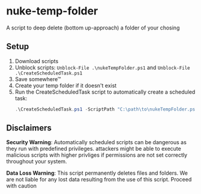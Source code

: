 # nuke-temp-folder
A script to deep delete (bottom up-approach) a folder of your chosing

## Setup
1. Download scripts
2. Unblock scripts: `Unblock-File .\nukeTempFolder.ps1` and `Unblock-File .\CreateScheduledTask.ps1`
3. Save somewhere™
4. Create your temp folder if it doesn't exist
5. Run the CreateScheduledTask script to automatically create a scheduled task:
   ```powershell
   .\CreateScheduledTask.ps1 -ScriptPath "C:\path\to\nukeTempFolder.ps1" -TempFolderPath "C:\your\temp\folder"
   ```
## Disclaimers

**Security Warning**: Automatically scheduled scripts can be dangerous as they run with predefined privileges. attackers might be able to execute malicious scripts with higher privliges if permissions are not set correctly throughout your system.

**Data Loss Warning**: This script permanently deletes files and folders. We are not liable for any lost data resulting from the use of this script. Proceed with caution
